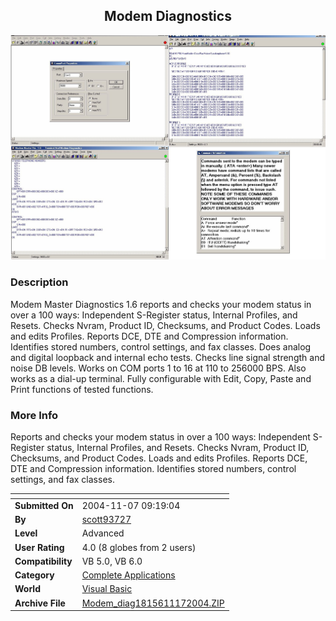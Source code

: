 ﻿<div align="center">

## Modem Diagnostics

<img src="PIC20041171346482489.jpg">
</div>

### Description

Modem Master Diagnostics 1.6 reports and checks your modem status in over a 100 ways: Independent S-Register status, Internal Profiles, and Resets. Checks Nvram, Product ID, Checksums, and Product Codes. Loads and edits Profiles. Reports DCE, DTE and Compression information. Identifies stored numbers, control settings, and fax classes. Does analog and digital loopback and internal echo tests. Checks line signal strength and noise DB levels. Works on COM ports 1 to 16 at 110 to 256000 BPS. Also works as a dial-up terminal. Fully configurable with Edit, Copy, Paste and Print functions of tested functions.
 
### More Info
 
Reports and checks your modem status in over a 100 ways: Independent S-Register status, Internal Profiles, and Resets. Checks Nvram, Product ID, Checksums, and Product Codes. Loads and edits Profiles. Reports DCE, DTE and Compression information. Identifies stored numbers, control settings, and fax classes.


<span>             |<span>
---                |---
**Submitted On**   |2004-11-07 09:19:04
**By**             |[scott93727](https://github.com/Planet-Source-Code/PSCIndex/blob/master/ByAuthor/scott93727.md)
**Level**          |Advanced
**User Rating**    |4.0 (8 globes from 2 users)
**Compatibility**  |VB 5\.0, VB 6\.0
**Category**       |[Complete Applications](https://github.com/Planet-Source-Code/PSCIndex/blob/master/ByCategory/complete-applications__1-27.md)
**World**          |[Visual Basic](https://github.com/Planet-Source-Code/PSCIndex/blob/master/ByWorld/visual-basic.md)
**Archive File**   |[Modem\_diag1815611172004\.ZIP](https://github.com/Planet-Source-Code/scott93727-modem-diagnostics__1-57140/archive/master.zip)








